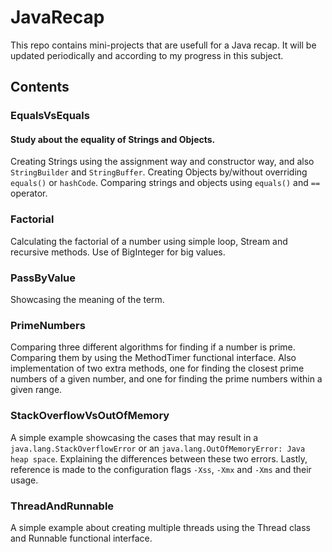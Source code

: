 # JavaRecap
This repo contains mini-projects that are usefull for a Java recap. It will be updated periodically and according to my progress in this subject.

## Contents
### EqualsVsEquals
#### Study about the equality of Strings and Objects.
Creating Strings using the assignment way and constructor way, and also ```StringBuilder``` and ```StringBuffer```.
Creating Objects by/without overriding ```equals()``` or ```hashCode```.
Comparing strings and objects using ```equals()``` and ```==``` operator.

### Factorial
Calculating the factorial of a number using simple loop, Stream and recursive methods. Use of BigInteger for big values.

### PassByValue
Showcasing the meaning of the term.

### PrimeNumbers
Comparing three different algorithms for finding if a number is prime. Comparing them by using the MethodTimer functional interface. Also implementation of two extra methods, one for finding the closest prime numbers of a given number, and one for finding the prime numbers within a given range.

### StackOverflowVsOutOfMemory
A simple example showcasing the cases that may result in a ```java.lang.StackOverflowError``` or an ```java.lang.OutOfMemoryError: Java heap space```.
Explaining the differences between these two errors.
Lastly, reference is made to the configuration flags ```-Xss```, ```-Xmx``` and ```-Xms``` and their usage.

### ThreadAndRunnable
A simple example about creating multiple threads using the Thread class and Runnable functional interface.
